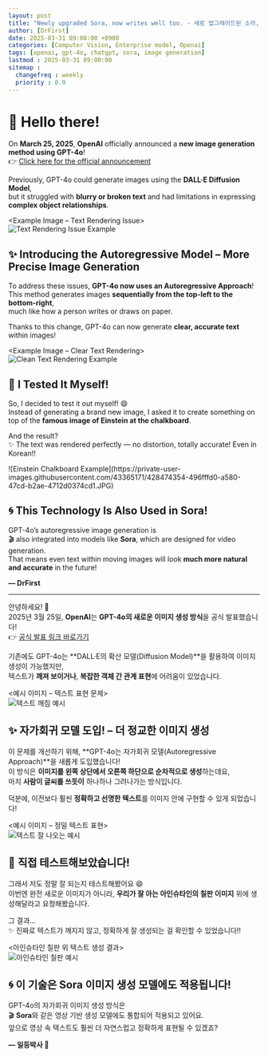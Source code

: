 ```yaml
---
layout: post
title: "Newly upgraded Sora, now writes well too. - 새로 업그레이드된 소라, 글씨도 잘 써요"
author: [DrFirst]
date: 2025-03-31 09:00:00 +0900
categories: [Computer Vision, Enterprise model, Openai]
tags: [openai, gpt-4o, chatgpt, sora, image generation]
lastmod : 2025-03-31 09:00:00
sitemap :
  changefreq : weekly
  priority : 0.9
---
```


# 👋 Hello there!

On **March 25, 2025**, **OpenAI** officially announced a **new image generation method using GPT-4o**!  
👉 [Click here for the official announcement](https://openai.com/index/introducing-4o-image-generation/)

Previously, GPT-4o could generate images using the **DALL·E Diffusion Model**,  
but it struggled with **blurry or broken text** and had limitations in expressing **complex object relationships**.

<Example Image – Text Rendering Issue>  
![Text Rendering Issue Example](https://ai-economy.netlify.app/img/20250324083558_thunmnail.png)


## ✨ Introducing the Autoregressive Model – More Precise Image Generation

To address these issues, **GPT-4o now uses an Autoregressive Approach**!  
This method generates images **sequentially from the top-left to the bottom-right**,  
much like how a person writes or draws on paper.

Thanks to this change, GPT-4o can now generate **clear, accurate text** within images!

<Example Image – Clear Text Rendering>  
![Clean Text Rendering Example](https://images.ctfassets.net/kftzwdyauwt9/5msykBd6Wu5mBcTgoqeJkj/4481c11698ff69f3d44d4c6220fade12/hero_image_1-whiteboard1.png?w=1920&q=90&fm=webp)


## 🧪 I Tested It Myself!

So, I decided to test it out myself! 😄  
Instead of generating a brand new image, I asked it to create something on top of the **famous image of Einstein at the chalkboard**.

And the result?  
✨ The text was rendered perfectly — no distortion, totally accurate! Even in Korean!!

<Einstein Chalkboard Text Rendering Example>  
![Einstein Chalkboard Example](https://private-user-images.githubusercontent.com/43365171/428474354-496fffd0-a580-47cd-b2ae-4712d0374cd1.JPG)


## 🌀 This Technology Is Also Used in **Sora**!

GPT-4o’s autoregressive image generation is  
🎬 also integrated into models like **Sora**, which are designed for video generation.  
That means even text within moving images will look **much more natural and accurate** in the future!


**— DrFirst**


---

안녕하세요! 👋  
2025년 3월 25일, **OpenAI**는 **GPT-4o의 새로운 이미지 생성 방식**을 공식 발표했습니다!  
👉 [공식 발표 링크 바로가기](https://openai.com/index/introducing-4o-image-generation/)

기존에도 GPT-4o는 **DALL·E의 확산 모델(Diffusion Model)**을 활용하여 이미지 생성이 가능했지만,  
텍스트가 **깨져 보이거나**, **복잡한 객체 간 관계 표현**에 어려움이 있었습니다.

<예시 이미지 – 텍스트 표현 문제>  
![텍스트 깨짐 예시](https://ai-economy.netlify.app/img/20250324083558_thunmnail.png)


## ✨ 자가회귀 모델 도입! – 더 정교한 이미지 생성

이 문제를 개선하기 위해, **GPT-4o는 자가회귀 모델(Autoregressive Approach)**을 새롭게 도입했습니다!  
이 방식은 **이미지를 왼쪽 상단에서 오른쪽 하단으로 순차적으로 생성**하는데요,  
마치 **사람이 글씨를 쓰듯이** 하나하나 그려나가는 방식입니다.  

덕분에, 이전보다 훨씬 **정확하고 선명한 텍스트**를 이미지 안에 구현할 수 있게 되었습니다!

<예시 이미지 – 정밀 텍스트 표현>  
![텍스트 잘 나오는 예시](https://images.ctfassets.net/kftzwdyauwt9/5msykBd6Wu5mBcTgoqeJkj/4481c11698ff69f3d44d4c6220fade12/hero_image_1-whiteboard1.png?w=1920&q=90&fm=webp)


## 🧪 직접 테스트해보았습니다!

그래서 저도 정말 잘 되는지 테스트해봤어요 😄  
이번엔 완전 새로운 이미지가 아니라, **우리가 잘 아는 아인슈타인의 칠판 이미지** 위에 생성해달라고 요청해봤습니다.

그 결과…  
✨ 진짜로 텍스트가 깨지지 않고, 정확하게 잘 생성되는 걸 확인할 수 있었습니다!!

<아인슈타인 칠판 위 텍스트 생성 결과>  
![아인슈타인 칠판 예시](https://private-user-images.githubusercontent.com/43365171/428474354-496fffd0-a580-47cd-b2ae-4712d0374cd1.JPG)


## 🌀 이 기술은 **Sora** 이미지 생성 모델에도 적용됩니다!

GPT-4o의 자가회귀 이미지 생성 방식은  
🎬 **Sora**와 같은 영상 기반 생성 모델에도 통합되어 적용되고 있어요.  
앞으로 영상 속 텍스트도 훨씬 더 자연스럽고 정확하게 표현될 수 있겠죠?


**— 일등박사 🥇**
